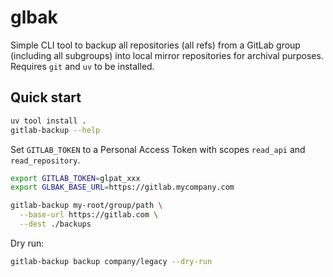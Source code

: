 # glbak

Simple CLI tool to backup all repositories (all refs) from a GitLab group (including all subgroups)
into local mirror repositories for archival purposes. Requires `git` and `uv` to be installed.

## Quick start

```bash
uv tool install .
gitlab-backup --help
```

Set `GITLAB_TOKEN` to a Personal Access Token with scopes `read_api` and `read_repository`.

```bash
export GITLAB_TOKEN=glpat_xxx
export GLBAK_BASE_URL=https://gitlab.mycompany.com

gitlab-backup my-root/group/path \
  --base-url https://gitlab.com \
  --dest ./backups
```

Dry run:

```bash
gitlab-backup backup company/legacy --dry-run
```
